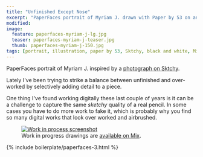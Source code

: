 ```yaml
---
title: "Unfinished Except Nose"
excerpt: "PaperFaces portrait of Myriam J. drawn with Paper by 53 on an iPad."
modified: 
image: 
  feature: paperfaces-myriam-j-lg.jpg
  teaser: paperfaces-myriam-j-teaser.jpg
  thumb: paperfaces-myriam-j-150.jpg
tags: [portrait, illustration, paper by 53, Sktchy, black and white, Mix]
---
```


PaperFaces portrait of Myriam J. inspired by a [photograph on Sktchy](http://sktchy.com/kMXyoD).

Lately I've been trying to strike a balance between unfinished and over-worked by selectively adding detail to a piece. 

One thing I've found working digitally these last couple of years is it can be a challenge to capture the same *sketchy* quality of a real pencil. In some cases you have to do more work to fake it, which is probably why you find so many digital works that look over worked and airbrushed.

<figure>
  <a href="{{ site.url }}/images/paperfaces-myriam-j-process-1-lg.jpg"><img src="{{ site.url }}/images/paperfaces-myriam-j-process-1-900.jpg" alt="Work in process screenshot"></a>
  <figcaption>Work in progress drawings are <a href="https://mix.fiftythree.com/11098-Michael-Rose/3671059">available on Mix</a>.</figcaption>
</figure>

{% include boilerplate/paperfaces-3.html %}
